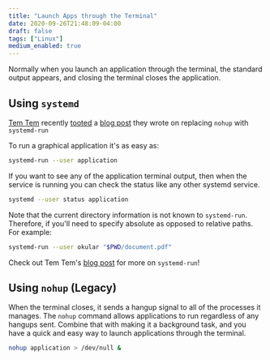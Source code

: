 ```yaml
---
title: "Launch Apps through the Terminal"
date: 2020-09-26T21:48:09-04:00
draft: false
tags: ["Linux"]
medium_enabled: true
---
```


Normally when you launch an application through the terminal, the standard output appears, and closing the terminal closes the application.

## Using `systemd`

[Tem Tem](https://fosstodon.org/@ralismark) recently [tooted](https://fosstodon.org/@ralismark/108266728217245129)
a [blog post](https://www.ralismark.xyz/posts/systemd-run) they wrote on replacing `nohup` with `systemd-run`


To run a graphical application it's as easy as:
```bash
systemd-run --user application
```

If you want to see any of the application terminal output,
then when the service is running you can check the status
like any other systemd service.
```bash
systemd --user status application
```

Note that the current directory information is not known
to `systemd-run`. Therefore, if you'll need to specify
absolute as opposed to relative paths. For example:
```bash
systemd-run --user okular "$PWD/document.pdf"
```

Check out Tem Tem's [blog post](https://www.ralismark.xyz/posts/systemd-run) for more on `systemd-run`!


## Using `nohup` (Legacy)

When the terminal closes, it sends a hangup signal to all of the processes it manages.
The `nohup` command allows applications to run regardless of any hangups sent.
Combine that with making it a background task,
and you have a quick and easy way to launch applications through the terminal.

```bash
nohup application > /dev/null &
```

